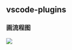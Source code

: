 
## vscode-plugins



### 画流程图


![](https://xiaoboblog-bucket.oss-cn-hangzhou.aliyuncs.com/blog/20220214105131.png)


